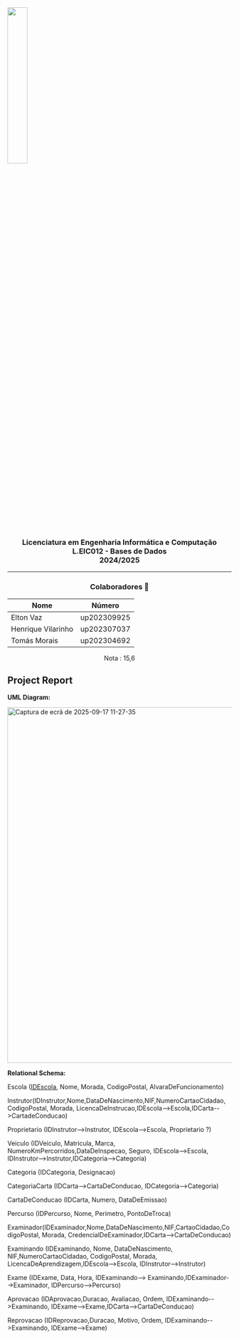<img src='https://sigarra.up.pt/feup/pt/imagens/LogotipoSI' width="30%"/>

<h3 align="center">Licenciatura em Engenharia Informática e Computação<br> L.EIC012 - Bases de Dados<br> 2024/2025 </h3>

---
<h3 align="center"> Colaboradores &#129309 </h2>

<div align="center">

| Nome               | Número      |
|--------------------|-------------|
| Elton Vaz          | up202309925 |
| Henrique Vilarinho | up202307037 |
| Tomás Morais       | up202304692 |

Nota : 15,6

</div>

## Project Report

**UML Diagram:**

<img width="1274" height="800" alt="Captura de ecrã de 2025-09-17 11-27-35" src="https://github.com/user-attachments/assets/f1ecd6e8-78d3-4aac-bebf-234f0eaf0896" />

**Relational Schema:**

Escola (<ins>IDEscola</ins>, Nome, Morada, CodigoPostal, AlvaraDeFuncionamento)

Instrutor(IDInstrutor,Nome,DataDeNascimento,NIF,NumeroCartaoCidadao, CodigoPostal, Morada, LicencaDeInstrucao,IDEscola-->Escola,IDCarta-->CartadeConducao)

Proprietario (IDInstrutor-->Instrutor, IDEscola-->Escola, Proprietario ?)

Veiculo (IDVeiculo, Matricula, Marca, NumeroKmPercorridos,DataDeInspecao, Seguro, IDEscola-->Escola, IDInstrutor-->Instrutor,IDCategoria-->Categoria)

Categoria (IDCategoria, Designacao)

CategoriaCarta (IDCarta-->CartaDeConducao, IDCategoria-->Categoria)

CartaDeConducao (IDCarta, Numero, DataDeEmissao)

Percurso (IDPercurso, Nome, Perimetro, PontoDeTroca)

Examinador(IDExaminador,Nome,DataDeNascimento,NIF,CartaoCidadao,CodigoPostal, Morada, CredencialDeExaminador,IDCarta-->CartaDeConducao)

Examinando (IDExaminando, Nome, DataDeNascimento, NIF,NumeroCartaoCidadao, CodigoPostal, Morada, LicencaDeAprendizagem,IDEscola-->Escola, IDInstrutor-->Instrutor)

Exame (IDExame, Data, Hora, IDExaminando--> Examinando,IDExaminador-->Examinador, IDPercurso-->Percurso)

Aprovacao (IDAprovacao,Duracao, Avaliacao, Ordem, IDExaminando-->Examinando, IDExame-->Exame,IDCarta-->CartaDeConducao)

Reprovacao (IDReprovacao,Duracao, Motivo, Ordem, IDExaminando-->Examinando, IDExame-->Exame)

